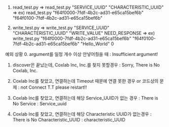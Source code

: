 1. read_test.py
 => read_test.py "SERVICE_UUID" "CHARACTERISTIC_UUID"
 => ex) read_test.py "f64f0000-7fdf-4b2c-ad31-e65ca15bef6b" "f64f0100-7fdf-4b2c-ad31-e65ca15bef6b"

2. write_test.py
=> write_test.py "SERVICE_UUID" "CHARACTERISTIC_UUID" "WRITE_VALUE" NEED_RESPONSE
=> ex) write_test.py "f64f0000-7fdf-4b2c-ad31-e65ca15bef6b" "f64f0100-7fdf-4b2c-ad31-e65ca15bef6b" "Hello_World" 0

예외 상황
0. argument를 일정 개수 이상 안넣어줬을 때 : Insufficient argument!

1. discover은 끝났는데, Coxlab Inc, Inc.를 찾지 못할경우 : Sorry, There is No Coxlab, Inc.

2. Coxlab Inc를 찾았고, 연결하는데 Timeout 때문에 연결 못한 경우 or 코드상의 문제 : not Connect T.T please restart!!

3. Coxlab Inc를 찾았고, 연결하는데 해당 Service_UUID가 없는 경우 : There is No Service : Service_uuid

4. Coxlab Inc를 찾았고, 연결하는데 해당 Characteristic UUID가 없는경우 : There is No Characteristic_UUID : characteristic_UUID
